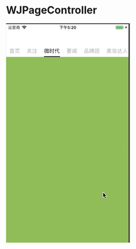 # WJPageController
![gif](https://github.com/wangjiegit/WJPageController/blob/master/WJPageController/WJPageController.GIF)
